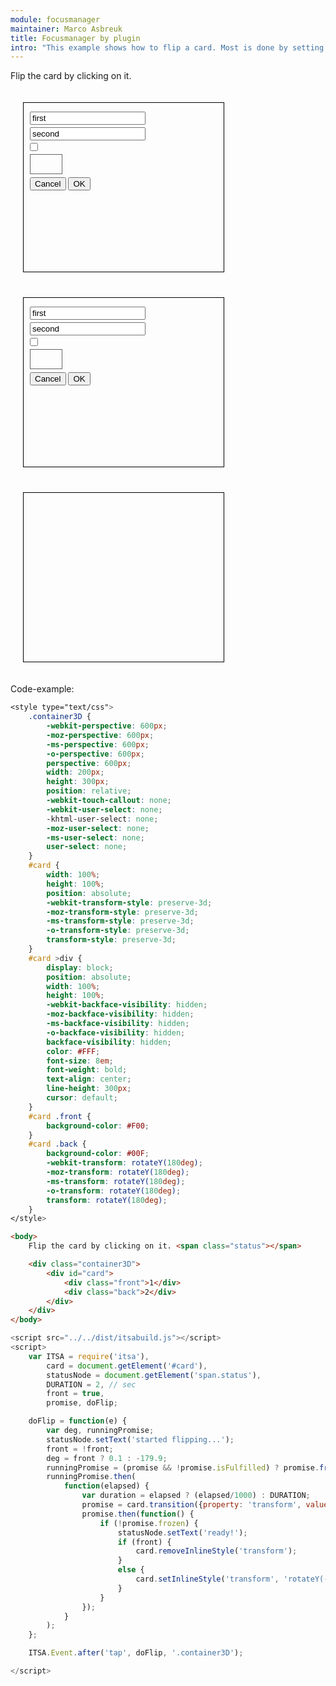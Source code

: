 ```yaml
---
module: focusmanager
maintainer: Marco Asbreuk
title: Focusmanager by plugin
intro: "This example shows how to flip a card. Most is done by setting the right css-classes. The transition gets activated by setting a transform-style on the card-div. <br><br>By clicking on the card it gets flipped. There also is some logic that can reverse flipping, even during a transition."
---
```


<style type="text/css">
    .container {
        width: 300px;
        height: 250px;
        margin: 20px;
        border: solid 1px #000;
        padding: 10px;
        display: inline-block;
    }
    .container.focussed {
        border: solid 2px #F00;
        background-color: #F5F5F5;
    }
    .container input {
        display: block;
        margin: 4px 0;
    }
    .area {
        width: 50px;
        height: 30px;
        border: solid 1px #666;
        display: block;
        margin: 5px 0;
    }
    .area:focus {
        border: solid 2px #F00;
    }
    .body-content.module p.spaced {
        margin-top: 4em;
    }
</style>

Flip the card by clicking on it. <span class="status"></span>

<div class="container pure-form" fm-selector="input, button, .focusable">
    <input type="text" value="first" fm-primaryonenter="true"/>
    <input type="text" value="second" fm-primaryonenter="false"/>
    <input type="checkbox" />
    <div class='area focusable'></div>
    <button class="pure-button">Cancel</button>
    <button id="btn" class="pure-button pure-button-primary" fm-defaultitem="false">OK</button>
</div>

<div class="container pure-form" fm-selector="input, button, .focusable" fm-alwaysdefault="true">
    <input type="text" value="first"/>
    <input type="text" value="second"/>
    <input type="checkbox" />
    <div class='area'></div>
    <button class="pure-button">Cancel</button>
    <button class="pure-button pure-button-primary" fm-defaultitem="true">OK</button>
</div>

<div id='oh' class='container'></div>

<p class="spaced">Code-example:</p>

```css
<style type="text/css">
    .container3D {
        -webkit-perspective: 600px;
        -moz-perspective: 600px;
        -ms-perspective: 600px;
        -o-perspective: 600px;
        perspective: 600px;
        width: 200px;
        height: 300px;
        position: relative;
        -webkit-touch-callout: none;
        -webkit-user-select: none;
        -khtml-user-select: none;
        -moz-user-select: none;
        -ms-user-select: none;
        user-select: none;
    }
    #card {
        width: 100%;
        height: 100%;
        position: absolute;
        -webkit-transform-style: preserve-3d;
        -moz-transform-style: preserve-3d;
        -ms-transform-style: preserve-3d;
        -o-transform-style: preserve-3d;
        transform-style: preserve-3d;
    }
    #card >div {
        display: block;
        position: absolute;
        width: 100%;
        height: 100%;
        -webkit-backface-visibility: hidden;
        -moz-backface-visibility: hidden;
        -ms-backface-visibility: hidden;
        -o-backface-visibility: hidden;
        backface-visibility: hidden;
        color: #FFF;
        font-size: 8em;
        font-weight: bold;
        text-align: center;
        line-height: 300px;
        cursor: default;
    }
    #card .front {
        background-color: #F00;
    }
    #card .back {
        background-color: #00F;
        -webkit-transform: rotateY(180deg);
        -moz-transform: rotateY(180deg);
        -ms-transform: rotateY(180deg);
        -o-transform: rotateY(180deg);
        transform: rotateY(180deg);
    }
</style>
```

```html
<body>
    Flip the card by clicking on it. <span class="status"></span>

    <div class="container3D">
        <div id="card">
            <div class="front">1</div>
            <div class="back">2</div>
        </div>
    </div>
</body>
```

```js
<script src="../../dist/itsabuild.js"></script>
<script>
    var ITSA = require('itsa'),
        card = document.getElement('#card'),
        statusNode = document.getElement('span.status'),
        DURATION = 2, // sec
        front = true,
        promise, doFlip;

    doFlip = function(e) {
        var deg, runningPromise;
        statusNode.setText('started flipping...');
        front = !front;
        deg = front ? 0.1 : -179.9;
        runningPromise = (promise && !promise.isFulfilled) ? promise.freeze() : Promise.resolve();
        runningPromise.then(
            function(elapsed) {
                var duration = elapsed ? (elapsed/1000) : DURATION;
                promise = card.transition({property: 'transform', value: 'rotateY('+deg+'deg)', duration: duration}, true);
                promise.then(function() {
                    if (!promise.frozen) {
                        statusNode.setText('ready!');
                        if (front) {
                            card.removeInlineStyle('transform');
                        }
                        else {
                            card.setInlineStyle('transform', 'rotateY(-180deg)');
                        }
                    }
                });
            }
        );
    };

    ITSA.Event.after('tap', doFlip, '.container3D');

</script>
```

<script src="../../dist/itsabuild-min.js"></script>
<script>
    var ITSA = require('itsa');
        // containers = document.getAll('.container');

    // containers.plug(ITSA.Plugins.FocusManager, {selector: 'button, select, .focusable'});
    // ITSA.Event.after('tap', function() {alert('pressed');}, '#btn');
    ITSA.Event.after('click', function() {console.warn('clicked');});
    ITSA.Event.after('tap', function(e) {console.warn('tapped');});

</script>
